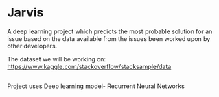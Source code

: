 # Jarvis
A deep learning project which predicts the most probable solution for
an issue based on the data available from the issues been worked upon
by other developers.

The dataset we will be working on:
https://www.kaggle.com/stackoverflow/stacksample/data

##
Project uses Deep learning model- Recurrent Neural Networks

